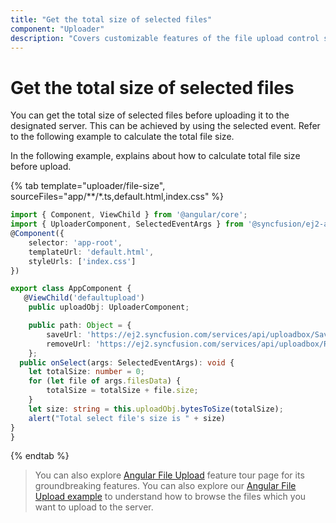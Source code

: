 ```yaml
---
title: "Get the total size of selected files"
component: "Uploader"
description: "Covers customizable features of the file upload control such as a preview image, invisible upload, progress bar, sort the file list and more."
---
```


# Get the total size of selected files

You can get the total size of selected files before uploading it to the designated server.
This can be achieved by using the selected event. Refer to the following example to calculate the total file size.

In the following example, explains about how to calculate total file size before upload.

{% tab template="uploader/file-size",  sourceFiles="app/**/*.ts,default.html,index.css" %}

```typescript
import { Component, ViewChild } from '@angular/core';
import { UploaderComponent, SelectedEventArgs } from '@syncfusion/ej2-angular-inputs';
@Component({
    selector: 'app-root',
    templateUrl: 'default.html',
    styleUrls: ['index.css']
})

export class AppComponent {
   @ViewChild('defaultupload')
    public uploadObj: UploaderComponent;

    public path: Object = {
        saveUrl: 'https://ej2.syncfusion.com/services/api/uploadbox/Save',
        removeUrl: 'https://ej2.syncfusion.com/services/api/uploadbox/Remove'
    };
  public onSelect(args: SelectedEventArgs): void {
    let totalSize: number = 0;
    for (let file of args.filesData) {
        totalSize = totalSize + file.size;
    }
    let size: string = this.uploadObj.bytesToSize(totalSize);
    alert("Total select file's size is " + size)
}
}
```

{% endtab %}

> You can also explore [Angular File Upload](https://www.syncfusion.com/angular-ui-components/angular-file-upload) feature tour page for its groundbreaking features. You can also explore our [Angular File Upload example](https://ej2.syncfusion.com/angular/demos/#/material/uploader/default) to understand how to browse the files which you want to upload to the server.
